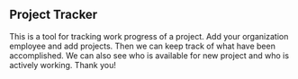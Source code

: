 Project Tracker 
-------------------------------------------------------
This is a tool for tracking work progress of a project.
Add your organization employee and add projects.
Then we can keep track of what have been accomplished.
We can also see who is available for new project and who is actively working.
Thank you!
